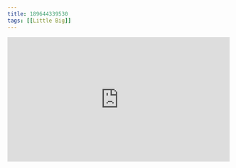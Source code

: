 ```yaml
---
title: 189644339530
tags: [[Little Big]]
---
```

<iframe allow="accelerometer; autoplay; clipboard-write; encrypted-media; gyroscope; picture-in-picture" allowfullscreen="" frameborder="0" height="281" id="youtube_iframe" src="https://www.youtube.com/embed/UVrjzOUZJI4?feature=oembed&amp;enablejsapi=1&amp;origin=https://safe.txmblr.com&amp;wmode=opaque" width="500"></iframe>